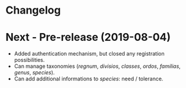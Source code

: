 # Changelog

# Next - Pre-release (2019-08-04)

- Added authentication mechanism, but closed any registration possibilities.
- Can manage taxonomies (_regnum_, _divisios_, _classes_, _ordos_, _familias_, _genus_, _species_).
- Can add additional informations to _species_: need / tolerance.